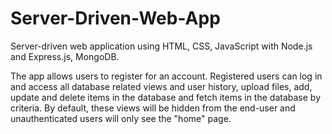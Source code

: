 # Server-Driven-Web-App
Server-driven web application using HTML, CSS, JavaScript with Node.js and Express.js, MongoDB.

The app allows users to register for an account. Registered users can log in and access all database related views and user history, 
upload files, add, update and delete items in the database and fetch items in the database by criteria. By default, these views 
will be hidden from the end-user and unauthenticated users will only see the "home" page. 
